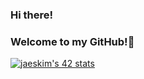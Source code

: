 ### Hi there!
### Welcome to my GitHub!👋
[![jaeskim's 42 stats](https://badge42.herokuapp.com/api/stats/jkosiara)](https://github.com/JaeSeoKim/badge42)
<!--
**aka-Eiji/aka-Eiji** is a ✨ _special_ ✨ repository because its `README.md` (this file) appears on your GitHub profile.

Here are some ideas to get you started:

- 🔭 I’m currently working on ...
- 🌱 I’m currently learning ...
- 👯 I’m looking to collaborate on ...
- 🤔 I’m looking for help with ...
- 💬 Ask me about ...
- 📫 How to reach me: ...
- 😄 Pronouns: ...
- ⚡ Fun fact: ...
-->
